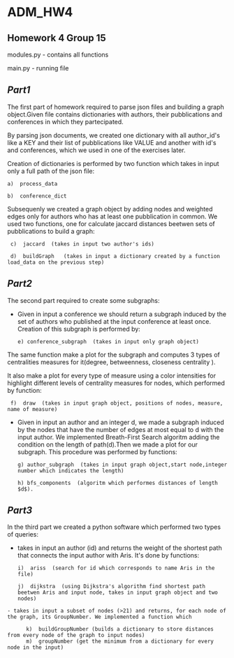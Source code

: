 # ADM_HW4
## Homework 4 Group 15

modules.py - contains all functions

main.py - running file

## ___Part1___
The first part of homework required to parse json files and building a graph object.Given file contains dictionaries with authors, their pubblications and conferences in which they partecipated.

By parsing json documents, we created one dictionary with all author_id's like a KEY and their list of pubblications like VALUE and another with id's and conferences, which we used in one of the exercises later.

Creation of dictionaries is performed by two function which takes in input only a full path of the json file:

    a)  process_data

    b)  conference_dict

Subsequenly we created a graph object by adding nodes and weighted edges only for authors who has at least one pubblication in common. We used two functions, one for calculate jaccard distances beetwen sets of pubblications to build a graph:

     c)  jaccard  (takes in input two author's ids)

     d)  buildGraph   (takes in input a dictionary created by a function load_data on the previous step)

## ___Part2___
The second part required to create some subgraphs:

   - Given in input a conference we should return a subgraph induced by the set of authors who published at the input conference at least once. Creation of this subgraph is performed by:

         e) conference_subgraph  (takes in input only graph object)

The same function make a plot for the subgraph and computes 3 types of centralities measures for it(degree, betweenness, closeness centrality ). 

It also make a plot for every type of measure using a color intensities for highlight different levels of centrality measures for nodes, which performed by function:

     f)  draw  (takes in input graph object, positions of nodes, measure, name of measure)

   - Given in input an author and an integer d, we made a subgraph induced by the nodes that have the number of edges at most equal to d with the input author. We implemented Breath-First Search algoritm adding the condition on the length of path(d).Then we made a plot for our subgraph. This procedure was performed by functions:

         g) author_subgraph  (takes in input graph object,start node,integer number which indicates the length)

         h) bfs_components  (algoritm which performes distances of length $d$). 


## ___Part3___

In the third part we created a python software which performed two types of queries:

   - takes in input an author (id) and returns the weight of the shortest path that connects the input author with Aris. It's done by functions:

         i)  ariss  (search for id which corresponds to name Aris in the file)

         j)  dijkstra  (using Dijkstra's algorithm find shortest path beetwen Aris and input node, takes in input graph object and two nodes)

    - takes in input a subset of nodes (>21) and returns, for each node of the graph, its GroupNumber. We implemented a function which
        
          k)  buildGroupNumber (builds a dictionary to store distances from every node of the graph to input nodes)
          m)  groupNumber (get the minimum from a dictionary for every node in the input)

